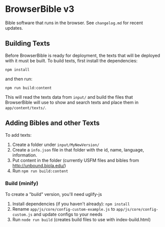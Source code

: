 # BrowserBible v3

Bible software that runs in the browser. See `changelog.md` for recent updates.

## Building Texts

Before BrowserBible is ready for deployment, the texts that will be deployed with it must be built.  To build texts, first install the dependencies:

	npm install

and then run:

	npm run build:content

This will read the texts data from `input/` and build the files that BrowserBible will use to show and search texts and place them in `app/content/texts/`.

## Adding Bibles and other Texts

To add texts:

1. Create a folder under `input/MyNewVersion/`
2. Create a `info.json` file in that folder with the id, name, language, information.
3. Put content in the folder (currently USFM files and bibles from http://unbound.biola.edu/)
4. Run `npm run build:content`

### Build (minify) ###

To create a "build" version, you'll need uglify-js

1. Install dependencies (if you haven't already): `npm install`
2. Rename `app/js/core/config-custom-example.js` to `app/js/core/config-custom.js` and update configs to your needs
3. Run `node run build` (creates build files to use with index-build.html)
